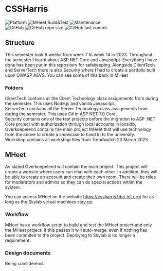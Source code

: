 # CSSHarris
![Platform](https://img.shields.io/badge/platform-web-lightgrey)
![MHeet Build&Test](https://github.com/Labhatorian/CSSHarris/actions/workflows/aspdotnetcore-MHeet.yml/badge.svg)
![Maintenance](https://img.shields.io/maintenance/yes/2023)<br>
![GitHub](https://img.shields.io/github/license/Labhatorian/CSSWindesheim)
![GitHub repo size](https://img.shields.io/github/repo-size/Labhatorian/CSSWindesheim)
![GitHub last commit](https://img.shields.io/github/last-commit/Labhatorian/CSSWindesheim)

## Structure
This semester took 8 weeks from week 7 to week 14 in 2023. Throughout the semester I learnt about ASP NET Core and Javascript. Everything I have done has been put in this repository for safekeeping. Alongside ClientTech and ServerTech there is also Security where I had to create a portfolio built upon OWASP ASVS. You can see some of this back in MHeet

### Folders
ClientTech contains all the Client Technology class assignments from during the semester. This uses Node.js and vanilla Javascript.</br>
ServerTech contains all the Server Technology class assignments from during the semester. This uses C# in ASP NET 7.0 Core.</br>
Security contains one of the test projects before the migration to ASP .NET Core project with authorization through local accounts in localdb.</br>
Overkoepelend contains the main project MHeet that will use technology from the above to create a showcase to hand in to the university.</br>
Workshop contains all workshop files from Trendwatch 23 March 2023.

## MHeet
As stated Overkoepelend will contain the main project. This project will create a website where users can chat with each other. In addition, they will be able to create an account and create their own room. There will be roles for moderators and admins so they can do special actions within the system.

You can access MHeet on the website https://cssharris.hbo-ict.org/ for as long as the Skylab virtual machines stay up.

### Workflow
MHeet has a workflow script to build and test the MHeet project and only the MHeet project. If this passes it will auto-merge, even if nothing has been commited to the project. Deploying to Skylab is no longer a requirement.

### Design documents
Being considerend.
